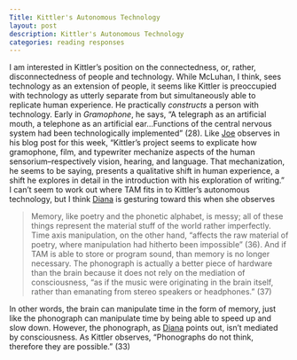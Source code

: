 ```yaml
---
Title: Kittler's Autonomous Technology
layout: post
description: Kittler's Autonomous Technology
categories: reading responses
---
```

  I am interested in Kittler’s position on the connectedness, or, rather, disconnectedness of people and technology. While McLuhan, I think, sees technology as an extension of people, it seems like Kittler is preoccupied with technology as utterly separate from but simultaneously able to replicate human experience. He practically *constructs* a person with technology. Early in *Gramophone*, he says, “A telegraph as an artificial mouth, a telephone as an artificial ear…Functions of the central nervous system had been technologically implemented” (28). Like [Joe](http://joetorok.github.io/) observes in his blog post for this week, “Kittler’s project seems to explicate how gramophone, film, and typewriter mechanize aspects of the human sensorium–respectively vision, hearing, and language. That mechanization, he seems to be saying, presents a qualitative shift in human experience, a shift he explores in detail in the introduction with his exploration of writing.” 
	I can’t seem to work out where TAM fits in to Kittler’s autonomous technology, but I think [Diana](dianarosenberger.github.io) is gesturing toward this when she observes

>Memory, like poetry and the phonetic alphabet, is messy; all of these things represent the material stuff of the world rather imperfectly. Time axis manipulation, on the other hand, “affects the raw material of poetry, where manipulation had hitherto been impossible” (36). And if TAM is able to store or program sound, than memory is no longer necessary. The phonograph is actually a better piece of hardware than the brain because it does not rely on the mediation of consciousness, “as if the music were originating in the brain itself, rather than emanating from stereo speakers or headphones.” (37) 

In other words, the brain can manipulate time in the form of memory, just like the phonograph can manipulate time by being able to speed up and slow down. However, the phonograph, as [Diana](dianarosenberger.github.io) points out, isn’t mediated by consciousness. As Kittler observes, “Phonographs do not think, therefore they are possible.” (33)
